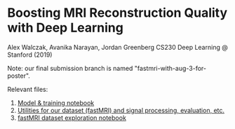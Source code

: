 # Boosting MRI Reconstruction Quality with Deep Learning
Alex Walczak, Avanika Narayan, Jordan Greenberg
CS230 Deep Learning @ Stanford (2019)

Note: our final submission branch is named "fastmri-with-aug-3-for-poster".

Relevant files:
1. [Model & training notebook](https://github.com/alexwal/cs230-project/blob/fastmri-with-aug-3-for-poster/MRI_reconstruction_example/train_automap_model_on_fastmri_dataset.ipynb)
2. [Utilities for our dataset (fastMRI) and signal processing, evaluation, etc.](https://github.com/alexwal/cs230-project/blob/fastmri-with-aug-3-for-poster/MRI_reconstruction_example/cs230_project_utilities/fastmri.py)
3. [fastMRI dataset exploration notebook](https://github.com/alexwal/cs230-project/blob/fastmri-with-aug-3-for-poster/MRI_reconstruction_example/fast_mri_dataset_exploration.ipynb)
